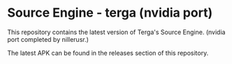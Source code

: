 # Source Engine - terga (nvidia port)

  This repository contains the latest version of Terga's Source Engine.  (nvidia port completed by nillerusr.)

  The latest APK can be found in the releases section of this repository.
